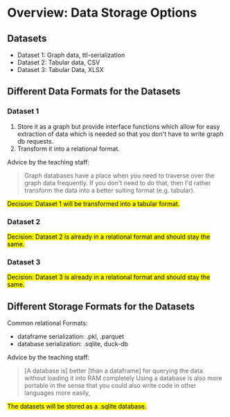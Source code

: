 # Overview: Data Storage Options

## Datasets

- Dataset 1: Graph data, ttl-serialization
- Dataset 2: Tabular data, CSV
- Dataset 3: Tabular Data, XLSX

## Different Data Formats for the Datasets

### Dataset 1
1. Store it as a graph but provide interface functions which allow for easy extraction of data which is needed so that you don't have to write graph db requests.
2. Transform it into a relational format.

Advice by the teaching staff:
> Graph databases have a place when you need to traverse over the graph data frequently. If you don't need to do that, then I'd rather transform the data into a better suiting format (e.g. tabular).

<mark>Decision: Dataset 1 will be transformed into a tabular format.</mark>


### Dataset 2
<mark>Decision: Dataset 2 is already in a relational format and should stay the same.</mark>

### Dataset 3
<mark>Decision: Dataset 3 is already in a relational format and should stay the same.</mark>

## Different Storage Formats for the Datasets

Common relational Formats:
- dataframe serialization: .pkl, .parquet
- database serialization: .sqlite, duck-db

Advice by the teaching staff:
> [A database is] better [than a dataframe] for querying the data without loading it into RAM completely
> Using a database is also more portable in the sense that you could also write code in other languages more easily,

<mark>The datasets will be stored as a .sqlite database.</mark>
